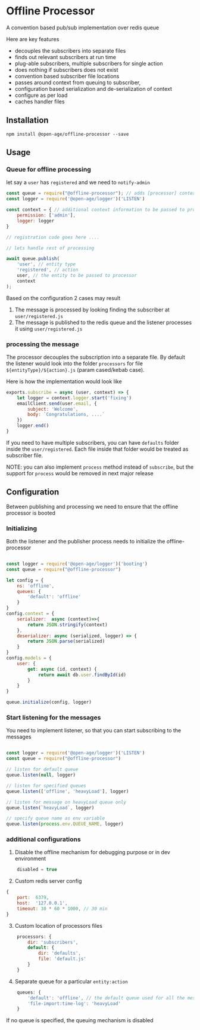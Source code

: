 # Offline Processor
A convention based pub/sub implementation over redis queue

Here are key features
- decouples the subscribers into separate files
- finds out relevant subscribers at run time
- plug-able subscribers, multiple subscribers for single action
- does nothing if subscribers does not exist
- convention based subscriber file locations
- passes around context from queuing to subscriber,
- configuration based serialization and de-serialization of context 
- configure as per load
- caches handler files

## Installation

```
npm install @open-age/offline-processor --save
```

## Usage

### Queue for offline processing
let say a `user` has `registered` and we need to `notify-admin`

```js
const queue = require("@offline-processor"); // adds [processor] context to the message that gets logged
const logger = require('@open-age/logger')('LISTEN')

const context = { // additional context information to be passed to processor
    permission: ['admin'],
    logger: logger
}

// registration code goes here ....

// lets handle rest of processing 

await queue.publish(
    'user', // entity type
    'registered', // action
    user, // the entity to be passed to processor
    context 
);

```

Based on the configuration 2 cases may result
1. The message is processed by looking finding the subscriber at `user/registered.js`
2. The message is published to the redis queue and the listener processes it using `user/registered.js`


### processing the message

The processor decouples the subscription into a separate file. By default the listener would look into the folder `processors` for file `${entityType}/${action}.js` (param cased/kebab case). 

Here is how the implementation would look like

```js
exports.subscribe = async (user, context) => {
    let logger = context.logger.start('fixing')
    emailClient.send(user.email, {
        subject: 'Welcome',
        body: `Congratulations, ....`
    })
    logger.end()
}
```

If you need to have multiple subscribers, you can have `defaults` folder inside the `user/registered`. Each file inside that folder would be treated as subscriber file.

NOTE: you can also implement `process` method instead of `subscribe`, but the support for `process` would be removed in next major release

## Configuration
Between publishing and processing we need to ensure that the offline processor is booted

### Initializing
Both the listener and the publisher process needs to initialize the offline-processor

```js

const logger = require('@open-age/logger')('booting')
const queue = require("@offline-processor")

let config = {
    ns: 'offline',
    queues: { 
        'default': 'offline'
    }
}
config.context = {
    serializer:  async (context)=>{
        return JSON.stringify(context)
    },
    deserializer: async (serialized, logger) => {
        return JSON.parse(serialized)
    }
}
config.models = {
    user: {
        get: async (id, context) {
            return await db.user.findById(id)
        }
    }
}

queue.initialize(config, logger)

```

### Start listening for the messages
You need to implement listener, so that you can start subscribing to the messages

```js

const logger = require('@open-age/logger')('LISTEN')
const queue = require("@offline-processor")

// listen for default queue
queue.listen(null, logger)

// listen for specified queues 
queue.listen(['offline', 'heavyLoad'], logger)

// listen for message on heavyLoad queue only
queue.listen(`heavyLoad`, logger)

// specify queue name as env variable
queue.listen(process.env.QUEUE_NAME, logger)

```

### additional configurations

1. Disable the offline mechanism for debugging purpose or in dev environment
```js 
    disabled = true
```

2. Custom redis server config 
```js 
{
    port:  6379,
    host:  '127.0.0.1',
    timeout: 30 * 60 * 1000, // 30 min
}
```

3. Custom location of processors files
```js
    processors: {
        dir: 'subscribers',
        default: {
            dir: 'defaults',
            file: 'default.js'
        }
    }
```

4. Separate queue for a particular `entity:action`
```js
    queues: { 
        'default': 'offline', // the default queue used for all the messages
        'file-import:time-log': 'heavyLoad'
    }
```
If no queue is specified, the queuing mechanism is disabled
